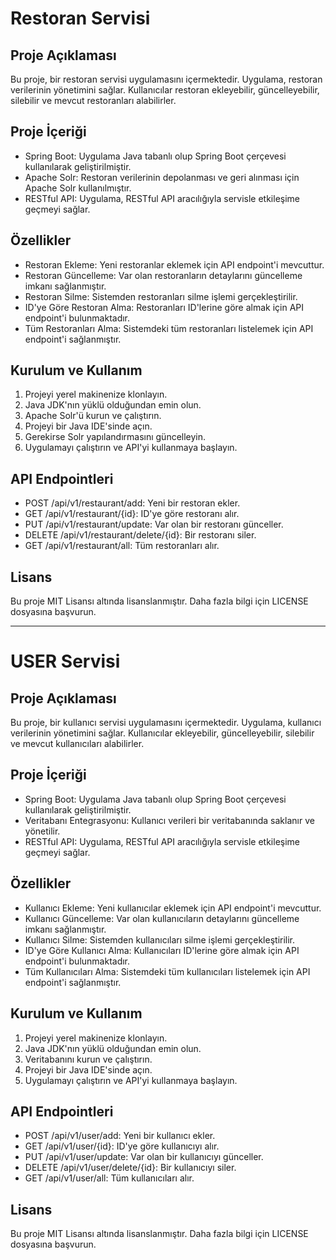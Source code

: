 # Restoran Servisi

## Proje Açıklaması
Bu proje, bir restoran servisi uygulamasını içermektedir. Uygulama, restoran verilerinin yönetimini sağlar. Kullanıcılar restoran ekleyebilir, güncelleyebilir, silebilir ve mevcut restoranları alabilirler.

## Proje İçeriği
- Spring Boot: Uygulama Java tabanlı olup Spring Boot çerçevesi kullanılarak geliştirilmiştir.
- Apache Solr: Restoran verilerinin depolanması ve geri alınması için Apache Solr kullanılmıştır.
- RESTful API: Uygulama, RESTful API aracılığıyla servisle etkileşime geçmeyi sağlar.

## Özellikler
- Restoran Ekleme: Yeni restoranlar eklemek için API endpoint'i mevcuttur.
- Restoran Güncelleme: Var olan restoranların detaylarını güncelleme imkanı sağlanmıştır.
- Restoran Silme: Sistemden restoranları silme işlemi gerçekleştirilir.
- ID'ye Göre Restoran Alma: Restoranları ID'lerine göre almak için API endpoint'i bulunmaktadır.
- Tüm Restoranları Alma: Sistemdeki tüm restoranları listelemek için API endpoint'i sağlanmıştır.

## Kurulum ve Kullanım
1. Projeyi yerel makinenize klonlayın.
2. Java JDK'nın yüklü olduğundan emin olun.
3. Apache Solr'ü kurun ve çalıştırın.
4. Projeyi bir Java IDE'sinde açın.
5. Gerekirse Solr yapılandırmasını güncelleyin.
6. Uygulamayı çalıştırın ve API'yi kullanmaya başlayın.

## API Endpointleri
- POST /api/v1/restaurant/add: Yeni bir restoran ekler.
- GET /api/v1/restaurant/{id}: ID'ye göre restoranı alır.
- PUT /api/v1/restaurant/update: Var olan bir restoranı günceller.
- DELETE /api/v1/restaurant/delete/{id}: Bir restoranı siler.
- GET /api/v1/restaurant/all: Tüm restoranları alır.

## Lisans
Bu proje MIT Lisansı altında lisanslanmıştır. Daha fazla bilgi için LICENSE dosyasına başvurun.

---

# USER Servisi

## Proje Açıklaması
Bu proje, bir kullanıcı servisi uygulamasını içermektedir. Uygulama, kullanıcı verilerinin yönetimini sağlar. Kullanıcılar ekleyebilir, güncelleyebilir, silebilir ve mevcut kullanıcıları alabilirler.

## Proje İçeriği
- Spring Boot: Uygulama Java tabanlı olup Spring Boot çerçevesi kullanılarak geliştirilmiştir.
- Veritabanı Entegrasyonu: Kullanıcı verileri bir veritabanında saklanır ve yönetilir.
- RESTful API: Uygulama, RESTful API aracılığıyla servisle etkileşime geçmeyi sağlar.

## Özellikler
- Kullanıcı Ekleme: Yeni kullanıcılar eklemek için API endpoint'i mevcuttur.
- Kullanıcı Güncelleme: Var olan kullanıcıların detaylarını güncelleme imkanı sağlanmıştır.
- Kullanıcı Silme: Sistemden kullanıcıları silme işlemi gerçekleştirilir.
- ID'ye Göre Kullanıcı Alma: Kullanıcıları ID'lerine göre almak için API endpoint'i bulunmaktadır.
- Tüm Kullanıcıları Alma: Sistemdeki tüm kullanıcıları listelemek için API endpoint'i sağlanmıştır.

## Kurulum ve Kullanım
1. Projeyi yerel makinenize klonlayın.
2. Java JDK'nın yüklü olduğundan emin olun.
3. Veritabanını kurun ve çalıştırın.
4. Projeyi bir Java IDE'sinde açın.
5. Uygulamayı çalıştırın ve API'yi kullanmaya başlayın.

## API Endpointleri
- POST /api/v1/user/add: Yeni bir kullanıcı ekler.
- GET /api/v1/user/{id}: ID'ye göre kullanıcıyı alır.
- PUT /api/v1/user/update: Var olan bir kullanıcıyı günceller.
- DELETE /api/v1/user/delete/{id}: Bir kullanıcıyı siler.
- GET /api/v1/user/all: Tüm kullanıcıları alır.

## Lisans
Bu proje MIT Lisansı altında lisanslanmıştır. Daha fazla bilgi için LICENSE dosyasına başvurun.
